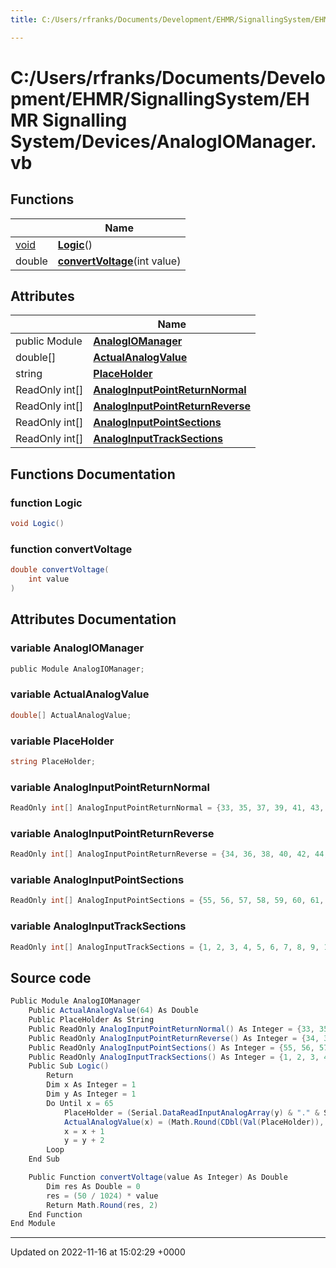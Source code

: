 ```yaml
---
title: C:/Users/rfranks/Documents/Development/EHMR/SignallingSystem/EHMR Signalling System/Devices/AnalogIOManager.vb

---
```


# C:/Users/rfranks/Documents/Development/EHMR/SignallingSystem/EHMR Signalling System/Devices/AnalogIOManager.vb



## Functions

|                | Name           |
| -------------- | -------------- |
| [void](/SignallingSystem-doc/vb/Files/SerialPixelLeds_8vb/#variable-void) | **[Logic](/SignallingSystem-doc/vb/Files/AnalogIOManager_8vb/#function-logic)**() |
| double | **[convertVoltage](/SignallingSystem-doc/vb/Files/AnalogIOManager_8vb/#function-convertvoltage)**(int value) |

## Attributes

|                | Name           |
| -------------- | -------------- |
| ﻿public Module | **[AnalogIOManager](/SignallingSystem-doc/vb/Files/AnalogIOManager_8vb/#variable-analogiomanager)**  |
| double[] | **[ActualAnalogValue](/SignallingSystem-doc/vb/Files/AnalogIOManager_8vb/#variable-actualanalogvalue)**  |
| string | **[PlaceHolder](/SignallingSystem-doc/vb/Files/AnalogIOManager_8vb/#variable-placeholder)**  |
| ReadOnly int[] | **[AnalogInputPointReturnNormal](/SignallingSystem-doc/vb/Files/AnalogIOManager_8vb/#variable-analoginputpointreturnnormal)**  |
| ReadOnly int[] | **[AnalogInputPointReturnReverse](/SignallingSystem-doc/vb/Files/AnalogIOManager_8vb/#variable-analoginputpointreturnreverse)**  |
| ReadOnly int[] | **[AnalogInputPointSections](/SignallingSystem-doc/vb/Files/AnalogIOManager_8vb/#variable-analoginputpointsections)**  |
| ReadOnly int[] | **[AnalogInputTrackSections](/SignallingSystem-doc/vb/Files/AnalogIOManager_8vb/#variable-analoginputtracksections)**  |


## Functions Documentation

### function Logic

```csharp
void Logic()
```


### function convertVoltage

```csharp
double convertVoltage(
    int value
)
```



## Attributes Documentation

### variable AnalogIOManager

```csharp
﻿public Module AnalogIOManager;
```


### variable ActualAnalogValue

```csharp
double[] ActualAnalogValue;
```


### variable PlaceHolder

```csharp
string PlaceHolder;
```


### variable AnalogInputPointReturnNormal

```csharp
ReadOnly int[] AnalogInputPointReturnNormal = {33, 35, 37, 39, 41, 43, 45, 47, 49, 51};
```


### variable AnalogInputPointReturnReverse

```csharp
ReadOnly int[] AnalogInputPointReturnReverse = {34, 36, 38, 40, 42, 44, 46, 48, 50, 52};
```


### variable AnalogInputPointSections

```csharp
ReadOnly int[] AnalogInputPointSections = {55, 56, 57, 58, 59, 60, 61, 62, 63, 64};
```


### variable AnalogInputTrackSections

```csharp
ReadOnly int[] AnalogInputTrackSections = {1, 2, 3, 4, 5, 6, 7, 8, 9, 10, 11, 12, 13, 14, 15, 16, 17, 18, 19, 20, 21, 22, 23, 24, 25, 26, 27, 28};
```



## Source code

```csharp
Public Module AnalogIOManager
    Public ActualAnalogValue(64) As Double
    Public PlaceHolder As String
    Public ReadOnly AnalogInputPointReturnNormal() As Integer = {33, 35, 37, 39, 41, 43, 45, 47, 49, 51}
    Public ReadOnly AnalogInputPointReturnReverse() As Integer = {34, 36, 38, 40, 42, 44, 46, 48, 50, 52}
    Public ReadOnly AnalogInputPointSections() As Integer = {55, 56, 57, 58, 59, 60, 61, 62, 63, 64}
    Public ReadOnly AnalogInputTrackSections() As Integer = {1, 2, 3, 4, 5, 6, 7, 8, 9, 10, 11, 12, 13, 14, 15, 16, 17, 18, 19, 20, 21, 22, 23, 24, 25, 26, 27, 28}
    Public Sub Logic()
        Return
        Dim x As Integer = 1
        Dim y As Integer = 1
        Do Until x = 65
            PlaceHolder = (Serial.DataReadInputAnalogArray(y) & "." & Serial.DataReadInputAnalogArray(y + 1))
            ActualAnalogValue(x) = (Math.Round(CDbl(Val(PlaceHolder)), 2))
            x = x + 1
            y = y + 2
        Loop
    End Sub

    Public Function convertVoltage(value As Integer) As Double
        Dim res As Double = 0
        res = (50 / 1024) * value
        Return Math.Round(res, 2)
    End Function
End Module
```


-------------------------------

Updated on 2022-11-16 at 15:02:29 +0000
